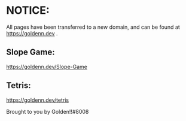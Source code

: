 # NOTICE:

All pages have been transferred to a new domain, and can be found at https://goldenn.dev . 

## Slope Game: 
https://goldenn.dev/Slope-Game


## Tetris: 
https://goldenn.dev/tetris


Brought to you by Golden!!#8008
